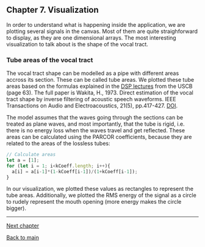 ## Chapter 7. Visualization

In order to understand what is happening inside the application, we are plotting several signals in the canvas. Most of them are quite straighforward to display, as they are one dimensional arrays. The most interesting visualization to talk about is the shape of the vocal tract.

### Tube areas of the vocal tract

The vocal tract shape can be modelled as a pipe with different areas accross its section. These can be called tube areas. We plotted these tube areas based on the formulas explained in the [DSP lectures](https://www.ece.ucsb.edu/Faculty/Rabiner/ece259/digital%20speech%20processing%20course/lectures_new/Lecture%2014_winter_2012.pdf) from the USCB (page 63). The full paper is Wakita, H., 1973. Direct estimation of the vocal tract shape by inverse filtering of acoustic speech waveforms. IEEE Transactions on Audio and Electroacoustics, 21(5), pp.417-427. [DOI](https://doi.org/10.1109/TAU.1973.1162506).

The model assumes that the waves going through the sections can be treated as plane waves, and most importantly, that the tube is rigid, i.e. there is no energy loss when the waves travel and get reflected. These areas can be calculated using the PARCOR coefficients, because they are related to the areas of the lossless tubes:

```javascript
// Calculate areas
let a = [1];
for (let i = 1; i<kCoeff.length; i++){
  a[i] = a[i-1]*(1-kCoeff[i-1])/(1+kCoeff[i-1]);
}
```

In our visualization, we plotted these values as rectangles to represent the tube areas. Additionally, we plotted the RMS energy of the signal as a circle to rudely represent the mouth opening (more energy makes the circle bigger).

___

[Next chapter](KnownIssues.md)

[Back to main](../README.md)
